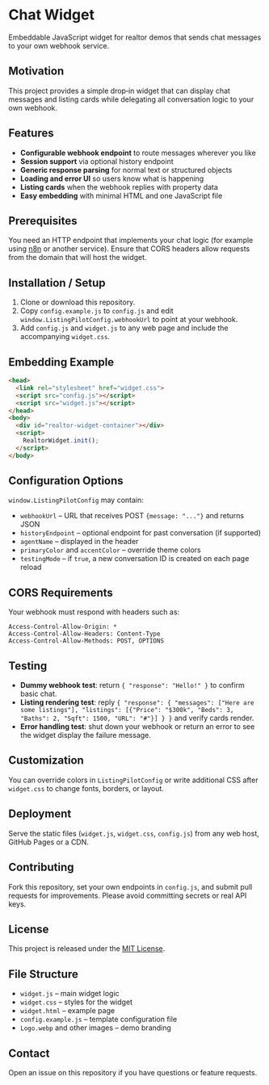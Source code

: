# Chat Widget

Embeddable JavaScript widget for realtor demos that sends chat messages to your own webhook service.

## Motivation

This project provides a simple drop‑in widget that can display chat messages and listing cards while delegating all conversation logic to your own webhook.

## Features

- **Configurable webhook endpoint** to route messages wherever you like
- **Session support** via optional history endpoint
- **Generic response parsing** for normal text or structured objects
- **Loading and error UI** so users know what is happening
- **Listing cards** when the webhook replies with property data
- **Easy embedding** with minimal HTML and one JavaScript file

## Prerequisites

You need an HTTP endpoint that implements your chat logic (for example using [n8n](https://n8n.io/) or another service). Ensure that CORS headers allow requests from the domain that will host the widget.

## Installation / Setup

1. Clone or download this repository.
2. Copy `config.example.js` to `config.js` and edit `window.ListingPilotConfig.webhookUrl` to point at your webhook.
3. Add `config.js` and `widget.js` to any web page and include the accompanying `widget.css`.

## Embedding Example

```html
<head>
  <link rel="stylesheet" href="widget.css">
  <script src="config.js"></script>
  <script src="widget.js"></script>
</head>
<body>
  <div id="realtor-widget-container"></div>
  <script>
    RealtorWidget.init();
  </script>
</body>
```

## Configuration Options

`window.ListingPilotConfig` may contain:

- `webhookUrl` – URL that receives POST `{message: "..."}` and returns JSON
- `historyEndpoint` – optional endpoint for past conversation (if supported)
- `agentName` – displayed in the header
- `primaryColor` and `accentColor` – override theme colors
- `testingMode` – if `true`, a new conversation ID is created on each page reload

## CORS Requirements

Your webhook must respond with headers such as:

```
Access-Control-Allow-Origin: *
Access-Control-Allow-Headers: Content-Type
Access-Control-Allow-Methods: POST, OPTIONS
```

## Testing

- **Dummy webhook test**: return `{ "response": "Hello!" }` to confirm basic chat.
- **Listing rendering test**: reply `{ "response": { "messages": ["Here are some listings"], "listings": [{"Price": "$300k", "Beds": 3, "Baths": 2, "Sqft": 1500, "URL": "#"}] } }` and verify cards render.
- **Error handling test**: shut down your webhook or return an error to see the widget display the failure message.

## Customization

You can override colors in `ListingPilotConfig` or write additional CSS after `widget.css` to change fonts, borders, or layout.

## Deployment

Serve the static files (`widget.js`, `widget.css`, `config.js`) from any web host, GitHub Pages or a CDN.

## Contributing

Fork this repository, set your own endpoints in `config.js`, and submit pull requests for improvements. Please avoid committing secrets or real API keys.

## License

This project is released under the [MIT License](LICENSE).

## File Structure

- `widget.js` – main widget logic
- `widget.css` – styles for the widget
- `widget.html` – example page
- `config.example.js` – template configuration file
- `Logo.webp` and other images – demo branding

## Contact

Open an issue on this repository if you have questions or feature requests.

